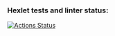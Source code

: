 ### Hexlet tests and linter status:
[![Actions Status](https://github.com/AlinLob/devops-for-programmers-project-74/actions/workflows/hexlet-check.yml/badge.svg)](https://github.com/AlinLob/devops-for-programmers-project-74/actions)